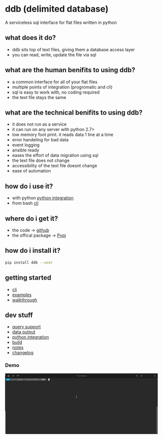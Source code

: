 # ddb (delimited database)

 A serviceless sql interface for flat files written in python


## what does it do?
- ddb sits top of text files, giving them a database access layer
- you can read, write, update the file via sql


## what are the human benifits to using ddb?
- a common interface for all of your flat files
- multiple points of integration (progromatic and cli)
- sql is easy to work with, no coding required
- the text file stays the same


## what are the technical benifits to using ddb?
- it does not run as a service
- it can run on any server with python 2.7>
- low memory foot print. it reads data 1 line at a time
- error handeling for bad data
- event logging
- ansible ready
- eases the effort of data migration using sql
- the text file does not change
- accessibility of the text file doesnt change
- ease of automation


## how do i use it?
- with python [python integration](data/python-integration.md)
- from bash [cli](data/cli.md)


## where do i get it?
- the code -> [github](https://github.com/chris17453/ddb)
- the offical package -> [Pypi](https://pypi.org/project/ddb/)


## how do i install it?
```bash
pip install ddb --user
```


## getting started
- [cli](data/cli.md)
- [examples](data/examples.md)
- [walkthrough](data/walkthrough.md)


## dev stuff
- [query support](data/query-support.md)
- [data output](data/output.md)
- [python integration](data/python-integration.md)
- [build](data/build.md)
- [notes](data/notes.md)
- [changelog](data/changelog.md)



### Demo
![Demo](https://raw.githubusercontent.com/chris17453/ddb/master/data/ddb-demo.gif)

